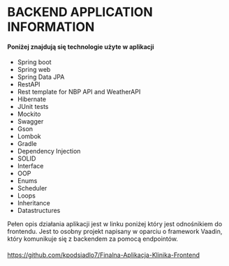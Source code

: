 

# BACKEND APPLICATION INFORMATION

#### Poniżej znajdują się technologie użyte w aplikacji
* Spring boot
* Spring web
* Spring Data JPA
* RestAPI
* Rest template for NBP API and WeatherAPI
* Hibernate
* JUnit tests
* Mockito
* Swagger
* Gson
* Lombok
* Gradle
* Dependency Injection
* SOLID
* Interface
* OOP
* Enums
* Scheduler
* Loops
* Inheritance
* Datastructures


Pełen opis działania aplikacji jest w linku poniżej który jest odnośnikiem
do frontendu.
Jest to osobny projekt napisany w oparciu o framework Vaadin, 
który komunikuje się z backendem za pomocą endpointów.
####
https://github.com/kpodsiadlo7/Finalna-Aplikacja-Klinika-Frontend
